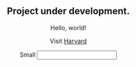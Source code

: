 <html lang="en">
  <body style="text-align:center;">
    <h2>Project under development.</h2>
    <p>Hello, world!</p>
    <p></p>
    <p>Visit <a href="https://www.harvard.edu/">Harvard</a></p>
       <div class="input-group input-group-sm mb-3">
       <span class="input-group-text" id="inputGroup-sizing-sm">Small</span>
       <input type="text" class="form-control" aria-label="Sizing example input" aria-describedby="inputGroup-sizing-sm">
       </div>
  </body>
</html>
